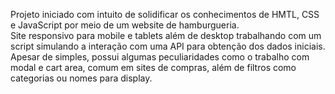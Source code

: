 Projeto iniciado com intuito de solidificar os conhecimentos de HMTL, CSS e JavaScript por meio de um website de hamburgueria. <br>
Site responsivo para mobile e tablets além de desktop trabalhando com um script simulando a interação com uma API para obtenção dos dados iniciais.
Apesar de simples, possui algumas peculiaridades como o trabalho com modal e cart area, comum em sites de compras, além de filtros como categorias ou nomes para display.
